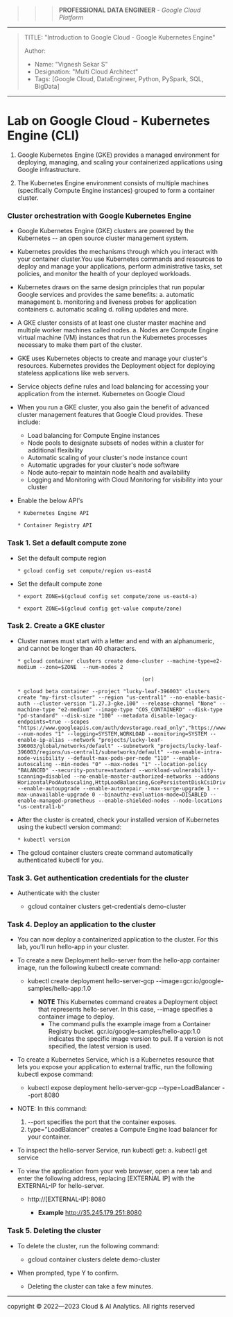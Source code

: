 >>> **PROFESSIONAL DATA ENGINEER** - *Google Cloud Platform*
------------------------

> TITLE: "Introduction to Google Cloud - Google Kubernetes Engine"
> 
> Author:
  >- Name: "Vignesh Sekar S"
  >- Designation: "Multi Cloud Architect"
  >- Tags: [Google Cloud, DataEngineer, Python, PySpark, SQL, BigData]

-------------------------------------------------------------------------------------------------------------------

# Lab on Google Cloud -  Kubernetes Engine (CLI)

1. Google Kubernetes Engine (GKE) provides a managed environment for deploying, managing, and scaling your containerized applications using Google infrastructure.
   
2. The Kubernetes Engine environment consists of multiple machines (specifically Compute Engine instances) grouped to form a container cluster.

### Cluster orchestration with Google Kubernetes Engine

* Google Kubernetes Engine (GKE) clusters are powered by the Kubernetes -- an open source cluster management system.
  
* Kubernetes provides the mechanisms through which you interact with your container cluster.You use Kubernetes commands and resources to deploy and manage your applications, perform administrative tasks, set policies, and monitor the health of your deployed workloads.
  
* Kubernetes draws on the same design principles that run popular Google services and provides the same benefits:
    a. automatic management 
    b. monitoring and liveness probes for application containers 
    c. automatic scaling 
    d. rolling updates and more.

* A GKE cluster consists of at least one cluster master machine and multiple worker machines called nodes. a. Nodes are Compute Engine virtual machine (VM) instances that run the Kubernetes processes necessary to make them part of the cluster.
  
* GKE uses Kubernetes objects to create and manage your cluster's resources. Kubernetes provides the Deployment object for deploying stateless applications like web servers.
  
* Service objects define rules and load balancing for accessing your application from the internet.
Kubernetes on Google Cloud

* When you run a GKE cluster, you also gain the benefit of advanced cluster management features that Google Cloud provides. These include:

    * Load balancing for Compute Engine instances
    * Node pools to designate subsets of nodes within a cluster for additional flexibility
    * Automatic scaling of your cluster's node instance count
    * Automatic upgrades for your cluster's node software
    * Node auto-repair to maintain node health and availability
    * Logging and Monitoring with Cloud Monitoring for visibility into your cluster

* Enable the below API's

      * Kubernetes Engine API
      
      * Container Registry API

### Task 1. Set a default compute zone

* Set the default compute region 
  
      * gcloud config set compute/region us-east4
  
* Set the default compute zone 
  
      * export ZONE=$(gcloud config set compute/zone us-east4-a) 
  
      * export ZONE=$(gcloud config get-value compute/zone)


### Task 2. Create a GKE cluster

* Cluster names must start with a letter and end with an alphanumeric, and cannot be longer than 40 characters.
  
      * gcloud container clusters create demo-cluster --machine-type=e2-medium --zone=$ZONE  --num-nodes 2

                                              (or)

      * gcloud beta container --project "lucky-leaf-396003" clusters create "my-first-clsuter" --region "us-central1" --no-enable-basic-auth --cluster-version "1.27.3-gke.100" --release-channel "None" --machine-type "e2-medium" --image-type "COS_CONTAINERD" --disk-type "pd-standard" --disk-size "100" --metadata disable-legacy-endpoints=true --scopes "https://www.googleapis.com/auth/devstorage.read_only","https://www.googleapis.com/auth/logging.write","https://www.googleapis.com/auth/monitoring","https://www.googleapis.com/auth/servicecontrol","https://www.googleapis.com/auth/service.management.readonly","https://www.googleapis.com/auth/trace.append" --num-nodes "1" --logging=SYSTEM,WORKLOAD --monitoring=SYSTEM --enable-ip-alias --network "projects/lucky-leaf-396003/global/networks/default" --subnetwork "projects/lucky-leaf-396003/regions/us-central1/subnetworks/default" --no-enable-intra-node-visibility --default-max-pods-per-node "110" --enable-autoscaling --min-nodes "0" --max-nodes "1" --location-policy "BALANCED" --security-posture=standard --workload-vulnerability-scanning=disabled --no-enable-master-authorized-networks --addons HorizontalPodAutoscaling,HttpLoadBalancing,GcePersistentDiskCsiDriver --enable-autoupgrade --enable-autorepair --max-surge-upgrade 1 --max-unavailable-upgrade 0 --binauthz-evaluation-mode​=DISABLED --enable-managed-prometheus --enable-shielded-nodes --node-locations "us-central1-b"
 

* After the cluster is created, check your installed version of Kubernetes using the kubectl version command:
  
      * kubectl version

* The gcloud container clusters create command automatically authenticated kubectl for you.


### Task 3. Get authentication credentials for the cluster

*  Authenticate with the cluster 
  
      *  gcloud container clusters get-credentials demo-cluster


### Task 4. Deploy an application to the cluster

* You can now deploy a containerized application to the cluster. For this lab, you'll run hello-app in your cluster.

* To create a new Deployment hello-server from the hello-app container image, run the following kubectl create command: 
  
    * kubectl create deployment hello-server-gcp --image=gcr.io/google-samples/hello-app:1.0

        * **NOTE** This Kubernetes command creates a Deployment object that represents hello-server. In this case, --image specifies a container image to deploy. 
          * The command pulls the example image from a Container Registry bucket. gcr.io/google-samples/hello-app:1.0 indicates the specific image version to pull. If a version is not specified, the latest version is used.

* To create a Kubernetes Service, which is a Kubernetes resource that lets you expose your application to external traffic, run the following kubectl expose command:
  
    * kubectl expose deployment hello-server-gcp --type=LoadBalancer --port 8080

* NOTE: In this command: 
  
    1. --port specifies the port that the container exposes. 
    2.  type="LoadBalancer" creates a Compute Engine load balancer for your container.

* To inspect the hello-server Service, run kubectl get: a. kubectl get service

* To view the application from your web browser, open a new tab and enter the following address, replacing [EXTERNAL IP] with the EXTERNAL-IP for hello-server.
  
    *  http://[EXTERNAL-IP]:8080 
  
       *  **Example** http://35.245.179.251:8080

### Task 5. Deleting the cluster

* To delete the cluster, run the following command: 
  
    * gcloud container clusters delete demo-cluster
  
* When prompted, type Y to confirm. 
  
    * Deleting the cluster can take a few minutes.


--------------------------------------------------------------------------------------------------------------------

  <div class="footer">
              copyright © 2022—2023 Cloud & AI Analytics. 
                                      All rights reserved
          </div>
